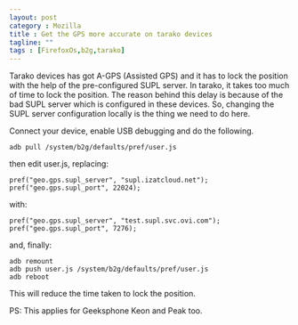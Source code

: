 ```yaml
---
layout: post
category : Mozilla
title : Get the GPS more accurate on tarako devices
tagline: ""
tags : [FirefoxOs,b2g,tarako]
---
```


Tarako devices has got A-GPS (Assisted GPS) and it has to lock the position with the help of the pre-configured SUPL server. In tarako, it takes too much of time to lock the position. The reason behind this delay is because of the bad SUPL server which is configured in these devices. So, changing the SUPL server configuration locally is the thing we need to do here.

Connect your device, enable USB debugging and do the following.

    adb pull /system/b2g/defaults/pref/user.js

then edit user.js, replacing:

    pref("geo.gps.supl_server", "supl.izatcloud.net");
    pref("geo.gps.supl_port", 22024);

with:

    pref("geo.gps.supl_server", "test.supl.svc.ovi.com");
    pref("geo.gps.supl_port", 7276);

and, finally:

    adb remount
    adb push user.js /system/b2g/defaults/pref/user.js
    adb reboot

This will reduce the time taken to lock the position.

PS: This applies for Geeksphone Keon and Peak too.
